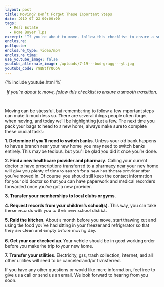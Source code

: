 ```yaml
---
layout: post
title: Moving? Don’t Forget These Important Steps
date: 2019-07-22 00:00:00
tags:
  - Real Estate
  - Home Buyer Tips
excerpt: 'If you’re about to move, follow this checklist to ensure a smooth transition.'
enclosure:
pullquote:
enclosure_type: video/mp4
enclosure_time:
use_youtube_image: false
youtube_alternate_image: /uploads/7-19---bud-gragg---yt.jpg
youtube_code: r9NNtfrQCoA
---
```


{% include youtube.html %}

<center><em>If you&rsquo;re about to move, follow this checklist to ensure a smooth transition.</em></center>

&nbsp;

Moving can be stressful, but remembering to follow a few important steps can make it much less so. There are several things people often forget when moving, and today we’ll be highlighting just a few. The next time you pack your bags to head to a new home, always make sure to complete these crucial tasks:

**1\. Determine if you’ll need to switch banks**. Unless your old bank happens to have a branch near your new home, you may need to switch banks entirely. This may be tedious, but you’ll be glad you did it once you’re done.

**2\. Find a new healthcare provider and pharmacy**. Calling your current doctor to have prescriptions transferred to a pharmacy near your new home will give you plenty of time to search for a new healthcare provider after you’ve moved in. Of course, you should still keep the contact information for your old doctor so that you can have paperwork and medical recorders forwarded once you’ve got a new provider.

**3\. Transfer your memberships to local clubs or gyms**.

**4\. Request records from your children’s school(s)**. This way, you can take these records with you to their new school district.

**5\. Raid the kitchen**. About a month before you move, start thawing out and using the food you’ve had sitting in your freezer and refrigerator so that they are clean and empty before moving day.<br>&nbsp;<br>**6\. Get your car checked up**. Your vehicle should be in good working order before you make the trip to your new home.

**7\. Transfer your utilities**. Electricity, gas, trash collection, internet, and all other utilities will need to be canceled and/or transferred.

If you have any other questions or would like more information, feel free to give us a call or send us an email. We look forward to hearing from you soon.